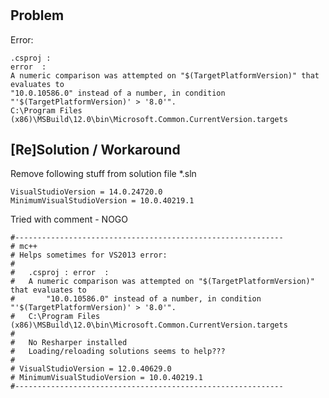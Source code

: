 # 

## Problem

Error:


	.csproj : 
	error  : 
	A numeric comparison was attempted on "$(TargetPlatformVersion)" that evaluates to 
	"10.0.10586.0" instead of a number, in condition "'$(TargetPlatformVersion)' > '8.0'".  
	C:\Program Files (x86)\MSBuild\12.0\bin\Microsoft.Common.CurrentVersion.targets


## [Re]Solution / Workaround

Remove following stuff from solution file *.sln

	VisualStudioVersion = 14.0.24720.0
	MinimumVisualStudioVersion = 10.0.40219.1

Tried with comment - NOGO

	#------------------------------------------------------------
	# mc++
	# Helps sometimes for VS2013 error:
	#
	#	.csproj : error  : 
	#	A numeric comparison was attempted on "$(TargetPlatformVersion)" that evaluates to 
	#		"10.0.10586.0" instead of a number, in condition "'$(TargetPlatformVersion)' > '8.0'".  
	#	C:\Program Files (x86)\MSBuild\12.0\bin\Microsoft.Common.CurrentVersion.targets
	#
	#	No Resharper installed
	#	Loading/reloading solutions seems to help??? 
	#	
	# VisualStudioVersion = 12.0.40629.0
	# MinimumVisualStudioVersion = 10.0.40219.1
	#------------------------------------------------------------




